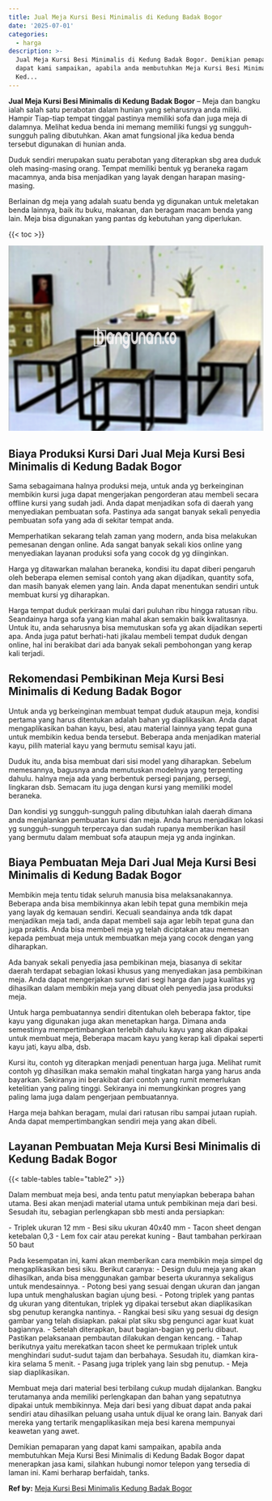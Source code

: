 ```yaml
---
title: Jual Meja Kursi Besi Minimalis di Kedung Badak Bogor
date: '2025-07-01'
categories:
  - harga
description: >-
  Jual Meja Kursi Besi Minimalis di Kedung Badak Bogor. Demikian pemaparan yang
  dapat kami sampaikan, apabila anda membutuhkan Meja Kursi Besi Minimalis di
  Ked...
---
```


**Jual Meja Kursi Besi Minimalis di Kedung Badak Bogor** – Meja dan bangku ialah salah satu perabotan dalam hunian yang seharusnya anda miliki. Hampir Tiap-tiap tempat tinggal pastinya memiliki sofa dan juga meja di dalamnya. Melihat kedua benda ini memang memiliki fungsi yg sungguh-sungguh paling dibutuhkan. Akan amat fungsional jika kedua benda tersebut digunakan di hunian anda.

Duduk sendiri merupakan suatu perabotan yang diterapkan sbg area duduk oleh masing-masing orang. Tempat memiliki bentuk yg beraneka ragam macamnya, anda bisa menjadikan yang layak dengan harapan masing-masing.

Berlainan dg meja yang adalah suatu benda yg digunakan untuk meletakan benda lainnya, baik itu buku, makanan, dan beragam macam benda yang lain. Meja bisa digunakan yang pantas dg kebutuhan yang diperlukan.

{{< toc >}}

![Jual Meja Kursi Besi Minimalis di Kedung Badak Bogor](/images/jual-meja-besi-murah14.png)

## Biaya Produksi Kursi Dari Jual Meja Kursi Besi Minimalis di Kedung Badak Bogor

Sama sebagaimana halnya produksi meja, untuk anda yg berkeinginan membikin kursi juga dapat mengerjakan pengorderan atau membeli secara offline kursi yang sudah jadi. Anda dapat menjadikan sofa di daerah yang menyediakan pembuatan sofa. Pastinya ada sangat banyak sekali penyedia pembuatan sofa yang ada di sekitar tempat anda.

Memperhatikan sekarang telah zaman yang modern, anda bisa melakukan pemesanan dengan online. Ada sangat banyak sekali kios online yang menyediakan layanan produksi sofa yang cocok dg yg diinginkan.

Harga yg ditawarkan malahan beraneka, kondisi itu dapat diberi pengaruh oleh beberapa elemen semisal contoh yang akan dijadikan, quantity sofa, dan masih banyak elemen yang lain. Anda dapat menentukan sendiri untuk membuat kursi yg diharapkan.

Harga tempat duduk perkiraan mulai dari puluhan ribu hingga ratusan ribu. Seandainya harga sofa yang kian mahal akan semakin baik kwalitasnya. Untuk itu, anda seharusnya bisa memutuskan sofa yg akan dijadikan seperti apa. Anda juga patut berhati-hati jikalau membeli tempat duduk dengan online, hal ini berakibat dari ada banyak sekali pembohongan yang kerap kali terjadi.

## Rekomendasi Pembikinan Meja Kursi Besi Minimalis di Kedung Badak Bogor

Untuk anda yg berkeinginan membuat tempat duduk ataupun meja, kondisi pertama yang harus ditentukan adalah bahan yg diaplikasikan. Anda dapat mengaplikasikan bahan kayu, besi, atau material lainnya yang tepat guna untuk membikin kedua benda tersebut. Beberapa anda menjadikan material kayu, pilih material kayu yang bermutu semisal kayu jati.

Duduk itu, anda bisa membuat dari sisi model yang diharapkan. Sebelum memesannya, bagusnya anda memutuskan modelnya yang terpenting dahulu. halnya meja ada yang berbentuk persegi panjang, persegi, lingkaran dsb. Semacam itu juga dengan kursi yang memiliki model beraneka.

Dan kondisi yg sungguh-sungguh paling dibutuhkan ialah daerah dimana anda menjalankan pembuatan kursi dan meja. Anda harus menjadikan lokasi yg sungguh-sungguh terpercaya dan sudah rupanya memberikan hasil yang bermutu dalam membuat sofa ataupun meja yg anda inginkan.

## Biaya Pembuatan Meja Dari Jual Meja Kursi Besi Minimalis di Kedung Badak Bogor

Membikin meja tentu tidak seluruh manusia bisa melaksanakannya. Beberapa anda bisa membikinnya akan lebih tepat guna membikin meja yang layak dg kemauan sendiri. Kecuali seandainya anda tdk dapat menjadikan meja tadi, anda dapat membeli saja agar lebih tepat guna dan juga praktis. Anda bisa membeli meja yg telah diciptakan atau memesan kepada pembuat meja untuk membuatkan meja yang cocok dengan yang diharapkan.

Ada banyak sekali penyedia jasa pembikinan meja, biasanya di sekitar daerah terdapat sebagian lokasi khusus yang menyediakan jasa pembikinan meja. Anda dapat mengerjakan survei dari segi harga dan juga kualitas yg dihasilkan dalam membikin meja yang dibuat oleh penyedia jasa produksi meja.

Untuk harga pembuatannya sendiri ditentukan oleh beberapa faktor, tipe kayu yang digunakan juga akan menetapkan harga. Dimana anda semestinya mempertimbangkan terlebih dahulu kayu yang akan dipakai untuk membuat meja, Beberapa macam kayu yang kerap kali dipakai seperti kayu jati, kayu alba, dsb.

Kursi itu, contoh yg diterapkan menjadi penentuan harga juga. Melihat rumit contoh yg dihasilkan maka semakin mahal tingkatan harga yang harus anda bayarkan. Sekiranya ini berakibat dari contoh yang rumit memerlukan ketelitian yang paling tinggi. Sekiranya ini memungkinkan progres yang paling lama juga dalam pengerjaan pembuatannya.

Harga meja bahkan beragam, mulai dari ratusan ribu sampai jutaan rupiah. Anda dapat mempertimbangkan sendiri meja yang akan dibeli.

## Layanan Pembuatan Meja Kursi Besi Minimalis di Kedung Badak Bogor

{{< table-tables table="table2" >}}

Dalam membuat meja besi, anda tentu patut menyiapkan beberapa bahan utama. Besi akan menjadi material utama untuk pembikinan meja dari besi. Sesudah itu, sebagian perlengkapan sbb mesti anda persiapkan:

\- Triplek ukuran 12 mm - Besi siku ukuran 40x40 mm - Tacon sheet dengan ketebalan 0,3 - Lem fox cair atau perekat kuning - Baut tambahan perkiraan 50 baut

Pada kesempatan ini, kami akan memberikan cara membikin meja simpel dg mengaplikasikan besi siku. Berikut caranya: - Design dulu meja yang akan dihasilkan, anda bisa menggunakan gambar beserta ukurannya sekaligus untuk mendesainnya. - Potong besi yang sesuai dengan ukuran dan jangan lupa untuk menghaluskan bagian ujung besi. - Potong triplek yang pantas dg ukuran yang ditentukan, triplek yg dipakai tersebut akan diaplikasikan sbg penutup kerangka nantinya. - Rangkai besi siku yang sesuai dg design gambar yang telah disiapkan. pakai plat siku sbg pengunci agar kuat kuat bagiannya. - Setelah diterapkan, baut bagian-bagian yg perlu dibaut. Pastikan pelaksanaan pembautan dilakukan dengan kencang. - Tahap berikutnya yaitu merekatkan tacon sheet ke permukaan triplek untuk menghindari sudut-sudut tajam dan berbahaya. Sesudah itu, diamkan kira-kira selama 5 menit. - Pasang juga triplek yang lain sbg penutup. - Meja siap diaplikasikan.

Membuat meja dari material besi terbilang cukup mudah dijalankan. Bangku terutamanya anda memiliki perlengkapan dan bahan yang sepatutnya dipakai untuk membikinnya. Meja dari besi yang dibuat dapat anda pakai sendiri atau dihasilkan peluang usaha untuk dijual ke orang lain. Banyak dari mereka yang tertarik mengaplikasikan meja besi karena mempunyai keawetan yang awet.

Demikian pemaparan yang dapat kami sampaikan, apabila anda membutuhkan Meja Kursi Besi Minimalis di Kedung Badak Bogor dapat menerapkan jasa kami, silahkan hubungi nomor telepon yang tersedia di laman ini. Kami berharap berfaidah, tanks.

**Ref by:** [Meja Kursi Besi Minimalis Kedung Badak Bogor](https://id.wikipedia.org/wiki/Meja)
